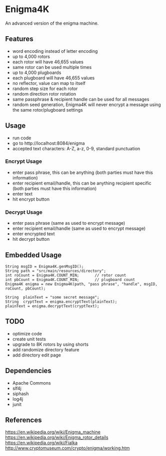 # Enigma4K
An advanced version of the enigma machine.  
  
## Features
- word encoding instead of letter encoding
- up to 4,000 rotors
- each rotor will have 46,655 values
- same rotor can be used multiple times
- up to 4,000 plugboards
- each plugboard will have 46,655 values
- no reflector, value can map to itself
- random step size for each rotor
- random direction rotor rotation
- same passphrase & recipient handle can be used for all messages
- random seed generation, Enigma4K will never encrypt a message using the same rotor/plugboard settings

## Usage
- run code
- go to http://localhost:8084/enigma
- accepted text characters: A-Z, a-z, 0-9, standard punctuation

### Encrypt Usage
- enter pass phrase, this can be anything (both parties must have this information)
- enter recipient email/handle, this can be anything recipient specific (both parties must have this information)
- enter text
- hit encrypt button

### Decrypt Usage
- enter pass phrase (same as used to encrypt message)
- enter recipient email/handle (same as used to encrypt message)
- enter encrypted text
- hit decrypt button

## Embedded Usage
```
String msgID = Enigma4K.genMsgID();
String path = "src/main/resources/directory";
int roCount = Enigma4K.COUNT_MIN;		// rotor count
int pbCount = Enigma4K.COUNT_MIN;		// plugboard count
Enigma4K enigma = new Enigma4K(path, "pass phrase", "handle", msgID, roCount, pbCount);

String 	plainText = "some secret message";
String 	cryptText = enigma.encryptText(plainText);
plainText = enigma.decryptText(cryptText);
```

## TODO
- optimize code
- create unit tests
- upgrade to 8K rotors by using shorts
- add randomize directory feature
- add directory edit page

## Dependencies
- Apache Commons
- slf4j
- siphash
- log4j
- junit

## References
https://en.wikipedia.org/wiki/Enigma_machine  
https://en.wikipedia.org/wiki/Enigma_rotor_details  
https://en.wikipedia.org/wiki/Fialka  
http://www.cryptomuseum.com/crypto/enigma/working.htm


